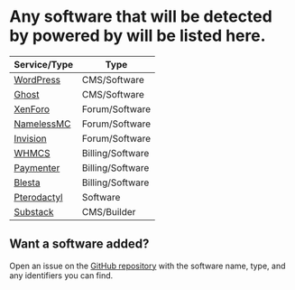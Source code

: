 # Any software that will be detected by powered by will be listed here.

| Service/Type | Type |
|---|---|
| [WordPress](https://wordpress.org/) | CMS/Software |
| [Ghost](https://ghost.org/) | CMS/Software |
| [XenForo](https://xenforo.com/) | Forum/Software |
| [NamelessMC](https://namelessmc.com/) | Forum/Software |
| [Invision](https://invisioncommunity.com/) | Forum/Software |
| [WHMCS](https://www.whmcs.com/) | Billing/Software |
| [Paymenter](https://paymenter.org/) | Billing/Software |
| [Blesta](https://www.blesta.com/) | Billing/Software |
| [Pterodactyl](https://pterodactyl.io/) | Software |
| [Substack](https://substack.com) | CMS/Builder |

## Want a software added?
Open an issue on the [GitHub repository](https://github.com/imlayered/powered-by) with the software name, type, and any identifiers you can find.